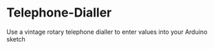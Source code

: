 # Telephone-Dialler
Use a vintage rotary telephone dialler to enter values into your Arduino sketch

